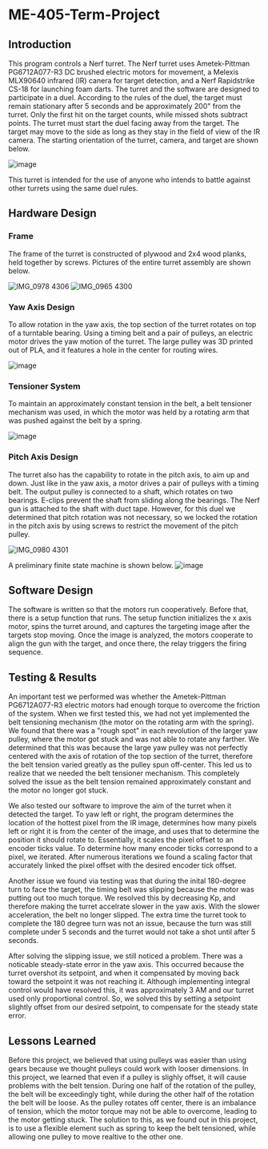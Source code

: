 # ME-405-Term-Project


## Introduction

This program controls a Nerf turret. The Nerf turret uses Ametek-Pittman PG6712A077-R3 DC brushed electric motors for movement, a Melexis MLX90640 infrared (IR) canera for target detection, and a Nerf Rapidstrike CS-18 for launching foam darts. The turret and the software are designed to participate in a duel. According to the rules of the duel, the target must remain stationary after 5 seconds and be approximately 200" from the turret. Only the first hit on the target counts, while missed shots subtract points. The turret must start the duel facing away from the target. The target may move to the side as long as they stay in the field of view of the IR camera. The starting orientation of the turret, camera, and target are shown below. 

![image](https://user-images.githubusercontent.com/91160149/226514788-aae2918d-4371-4c49-b76a-7a5b6c7b3d77.png)

This turret is intended for the use of anyone who intends to battle against other turrets using the same duel rules.

## Hardware Design
### Frame
The frame of the turret is constructed of plywood and 2x4 wood planks, held together by screws.
Pictures of the entire turret assembly are shown below.

![IMG_0978 4306](https://user-images.githubusercontent.com/91160149/226517562-6e7b5019-93d5-45b8-b0d3-6c8df30d8273.jpg)
![IMG_0965 4300](https://user-images.githubusercontent.com/91160149/226517597-f2b2bd48-6b48-4603-8f99-092c77d7a852.jpg)

### Yaw Axis Design
To allow rotation in the yaw axis, the top section of the turret rotates on top of a turntable bearing. Using a timing belt and a pair of pulleys, an electric motor drives the yaw motion of the turret. The large pulley was 3D printed out of PLA, and it features a hole in the center for routing wires.

![image](https://user-images.githubusercontent.com/91160149/226525194-70feef28-60af-4617-b5fe-60fd81dc53e9.png)

### Tensioner System
To maintain an approximately constant tension in the belt, a belt tensioner mechanism was used, in which the motor was held by a rotating arm that was pushed against the belt by a spring.

![image](https://user-images.githubusercontent.com/91160149/226522303-68ab5de8-ac42-4557-be9e-6a7a9c2abb6c.png)

### Pitch Axis Design
The turret also has the capability to rotate in the pitch axis, to aim up and down. Just like in the yaw axis, a motor drives a pair of pulleys with a timing belt. The output pulley is connected to a shaft, which rotates on two bearings. E-clips prevent the shaft from sliding along the bearings. The Nerf gun is attached to the shaft with duct tape. However, for this duel we determined that pitch rotation was not necessary, so we locked the rotation in the pitch axis by using screws to restrict the movement of the pitch pulley.

![IMG_0980 4301](https://user-images.githubusercontent.com/91160149/226521803-4845d1dd-e31d-4bd3-93f4-d58bd758e9f7.jpg)


A preliminary finite state machine is shown below.
![image](https://user-images.githubusercontent.com/91160149/222659616-70aec763-9652-46c0-8a5b-9024be7f3c49.png)


## Software Design

The software is written so that the motors run cooperatively. Before that, there is a setup function that runs. The setup function initializes the x axis motor, spins the turret around, and captures the targeting image after the targets stop moving. Once the image is analyzed, the motors cooperate to align the gun with the target, and once there, the relay triggers the firing sequence.

## Testing & Results
An important test we performed was whether the Ametek-Pittman PG6712A077-R3 electric motors had enough torque to overcome the friction of the system. When we first tested this, we had not yet implemented the belt tensioning mechanism (the motor on the rotating arm with the spring). We found that there was a "rough spot" in each revolution of the larger yaw pulley, where the motor got stuck and was not able to rotate any farther. We determined that this was because the large yaw pulley was not perfectly centered with the axis of rotation of the top section of the turret, therefore the belt tension varied greatly as the pulley spun off-center. This led us to realize that we needed the belt tensioner mechanism. This completely solved the issue as the belt tension remained approximately constant and the motor no longer got stuck.

We also tested our software to improve the aim of the turret when it detected the target. To yaw left or right, the program determines the location of the hottest pixel from the IR image, determines how many pixels left or right it is from the center of the image, and uses that to determine the position it should rotate to. Essentially, it scales the pixel offset to an encoder ticks value. To determine how many encoder ticks correspond to a pixel, we iterated. After numerous iterations we found a scaling factor that accurately linked the pixel offset with the desired encoder tick offset.


Another issue we found via testing was that during the inital 180-degree turn to face the target, the timing belt was slipping because the motor was putting out too much torque. We resolved this by decreasing Kp, and therefore making the turret accelrate slower in the yaw axis. With the slower acceleration, the belt no longer slipped. The extra time the turret took to complete the 180 degree turn was not an issue, because the turn was still complete under 5 seconds and the turret would not take a shot until after 5 seconds.

After solving the slipping issue, we still noticed a problem. There was a noticable steady-state error in the yaw axis. This occurred because the turret overshot its setpoint, and when it compensated by moving back toward the setpoint it was not reaching it. Although implementing integral control would have resolved this, it was approximately 3 AM and our turret used only proportional control. So, we solved this by setting a setpoint slightly offset from our desired setpoint, to compensate for the steady state error.

## Lessons Learned

Before this project, we believed that using pulleys was easier than using gears because we thought pulleys could work with looser dimensions. In this project, we learned that even if a pulley is slighly offset, it will cause problems with the belt tension. During one half of the rotation of the pulley, the belt will be exceedingly tight, while during the other half of the rotation the belt will be loose. As the pulley rotates off center, there is an imbalance of tension, which the motor torque may not be able to overcome, leading to the motor getting stuck. The solution to this, as we found out in this project, is to use a flexible element such as spring to keep the belt tensioned, while allowing one pulley to move realtive to the other one.
